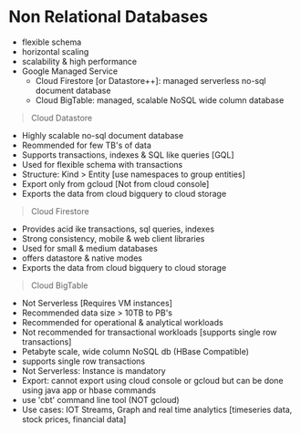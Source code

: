 # Non Relational Databases
- flexible schema
- horizontal scaling
- scalability & high performance
- Google Managed Service
  - Cloud Firestore [or Datastore++]: managed serverless no-sql document database
  - Cloud BigTable: managed, scalable NoSQL wide column database

> Cloud Datastore
- Highly scalable no-sql document database
- Reommended for few TB's of data
- Supports transactions, indexes & SQL like queries [GQL]
- Used for flexible schema with transactions
- Structure: Kind > Entity [use namespaces to group entities]
- Export only from gcloud [Not from cloud console]
- Exports the data from cloud bigquery to cloud storage
 
> Cloud Firestore
- Provides acid ike transactions, sql queries, indexes
- Strong consistency, mobile & web client libraries
- Used for small & medium databases
- offers datastore & native modes
- Exports the data from cloud bigquery to cloud storage

> Cloud BigTable
- Not Serverless [Requires VM instances]
- Recommended data size > 10TB to PB's
- Recommended for operational & analytical workloads
- Not recommended for transactional workloads [supports single row transactions] 
- Petabyte scale, wide column NoSQL db (HBase Compatible)
- supports single row transactions
- Not Serverless: Instance is mandatory
- Export: cannot export using cloud console or gcloud but can be done using java app or hbase commands
- use 'cbt' command line tool (NOT gcloud)
- Use cases: IOT Streams, Graph and real time analytics [timeseries data, stock prices, financial data]
